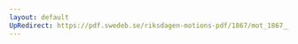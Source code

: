 ```yaml
---
layout: default
UpRedirect: https://pdf.swedeb.se/riksdagen-motions-pdf/1867/mot_1867__ak__00036/mot_1867__ak__00036_001.pdf
---
```

